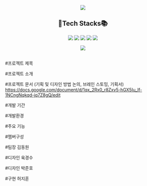 <div align='center'>
 <img src="https://capsule-render.vercel.app/api?type=waving&color=auto&height=250&section=header&text=4조-놀고먹조%20리액트&fontSize=80" />



<H2 align='center'>🧶Tech Stacks📚</H2>

<img src="https://img.shields.io/badge/react-009966?style=flat&logo=react&logoColor=white"/>
<img src="https://img.shields.io/badge/JavaScript-007396?style=flat&logo=JavaScript&logoColor=white"/>
<img src="https://img.shields.io/badge/HTML5-E34F26?style=flat&logo=HTML5&logoColor=white"/>
<img src="https://img.shields.io/badge/CSS3-1572B6?style=flat&logo=CSS3&logoColor=white" />
<img src="https://img.shields.io/badge/PYTHON-3776AB?style=flat&logo=PYTHON&logoColor=white" />

<img src="https://github-readme-stats.vercel.app/api/top-langs/?username=jinHwigyeol&layout=compact"><br><br>
</div>
 
#프로젝트 제목

#프로젝트 소개

#프로젝트 문서 (기획 및 디자인 방법 논의, 브레인 스토밍, 기획서)
https://docs.google.com/document/d/1qx_2Rx0_r8Zxv5-hGX5Iu_If-1NCngNqkqd-jq7Z8gQ/edit

#개발 기간

#개발환경

#주요 기능

#멤버구성

#팀장 김동원

#디자인 육경수

#디자인 박준호 

#구현 허지훈

